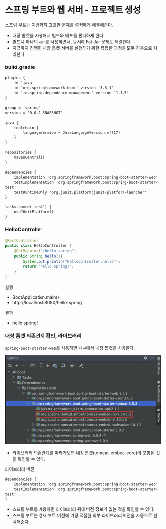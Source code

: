 # 스프링 부트와 웹 서버 - 프로젝트 생성

스프링 부트는 지금까지 고민한 문제를 깔끔하게 해결해준다.
- 내장 톰캣을 사용해서 빌드와 배포를 편리하게 한다.
- 빌드시 하나의 Jar를 사용하면서, 동시에 Fat Jar 문제도 해결한다.
- 지금까지 진행한 내장 톰캣 서버를 실행하기 위한 복잡한 과정을 모두 자동으로 처리한다

### build.gradle

```text
plugins {
	id 'java'
	id 'org.springframework.boot' version '3.3.1'
	id 'io.spring.dependency-management' version '1.1.5'
}

group = 'spring'
version = '0.0.1-SNAPSHOT'

java {
	toolchain {
		languageVersion = JavaLanguageVersion.of(17)
	}
}

repositories {
	mavenCentral()
}

dependencies {
	implementation 'org.springframework.boot:spring-boot-starter-web'
	testImplementation 'org.springframework.boot:spring-boot-starter-test'
	testRuntimeOnly 'org.junit.platform:junit-platform-launcher'
}

tasks.named('test') {
	useJUnitPlatform()
}
```

### HelloController

```java
@RestController
public class HelloController {
    @GetMapping("/hello-spring")
    public String hello(){
        System.out.println("HelloController.hello");
        return "hello spring!";
    }
}
```

실행
- BootApplication.main()
- http://localhost:8080/hello-spring

결과 
- hello spring!

### 내장 톰캣 의존관계 확인, 라이브러리 

``spring-boot-starter-web``를 사용하면 내부에서 내장 톰캣을 사용한다.

![1.png](Image%2F1.png)
- 라이브러리 의존관계를 따라가보면 내장 톰캣(tomcat-embed-core)이 포함된 것을 확인할 수 있다.

라이브러리 버전
```text
dependencies {
    implementation 'org.springframework.boot:spring-boot-starter-web'
    testImplementation 'org.springframework.boot:spring-boot-starter-test'
}
```
- 스프링 부트를 사용하면 라이브러리 뒤에 버전 정보가 없는 것을 확인할 수 있다.
- 스프링 부트는 현재 부트 버전에 가장 적절한 외부 라이브러리 버전을 자동으로 선택해준다.

